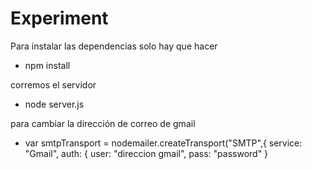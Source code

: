# Experiment

Para instalar las dependencias solo hay que hacer

- npm install

corremos el servidor

- node server.js

para cambiar la dirección de correo de gmail

- var smtpTransport = nodemailer.createTransport("SMTP",{
   service: "Gmail",
    auth: {
    user: "direccion gmail",
   pass: "password"
  }
